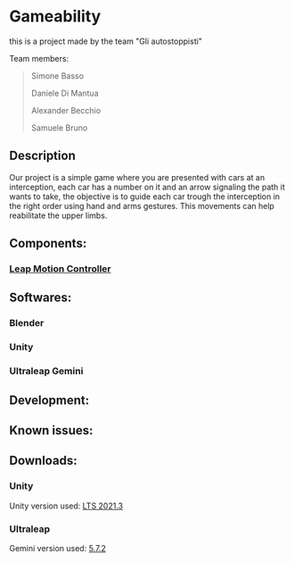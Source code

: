 # Gameability
this is a project made by the team "Gli autostoppisti"

Team members:
> Simone Basso
> 
> Daniele Di Mantua
> 
> Alexander Becchio
> 
> Samuele Bruno


## Description
Our project is a simple game where you are presented with cars at an interception, each car has a number on it and an arrow signaling the path it wants to take, the objective is to guide each car trough the interception in the right order using hand and arms gestures.
This movements can help reabilitate the upper limbs.

## Components:
### [Leap Motion Controller](https://www.ultraleap.com/product/leap-motion-controller/)

## Softwares:
### Blender
### Unity
### Ultraleap Gemini

## Development:

## Known issues:

## Downloads:
### Unity
Unity version used: [LTS 2021.3](https://download.unity3d.com/download_unity/1b156197d683/Windows64EditorInstaller/UnitySetup64-2021.3.21f1.exe)

### Ultraleap
Gemini version used: [5.7.2](https://www2.leapmotion.com/downloads/gemini/v5.7.2)

